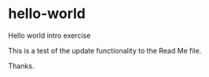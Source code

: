 # hello-world
Hello world intro exercise

This is a test of the update functionality to the Read Me file.

Thanks.
